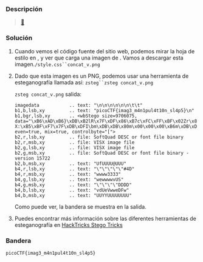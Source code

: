 ### Descripción
> [🥛](http://mercury.picoctf.net:16940/)

### Solución

1. Cuando vemos el código fuente del sitio web, podemos mirar la hoja de estilo en , y ver que carga una imagen de . Vamos a descargar esta imagen.`/style.css``concat_v.png`
    
2. Dado que esta imagen es un PNG, podemos usar una herramienta de esteganografía llamada así: `zsteg``zsteg concat_v.png`
    
    `zsteg concat_v.png` salida:
    
    
    ```
    imagedata           .. text: "\n\n\n\n\n\n\t\t"
    b1,b,lsb,xy         .. text: "picoCTF{imag3_m4n1pul4t10n_sl4p5}\n"
    b1,bgr,lsb,xy       .. <wbStego size=9706075, data="\xB6\xAD\xB6}\xDB\xB2lR\x7F\xDF\x86\xB7c\xFC\xFF\xBF\x02Zr\x8E\xE2Z\x12\xD8q\xE5&MJ-X:\xB5\xBF\xF7\x7F\xDB\xDFI\bm\xDB\xDB\x80m\x00\x00\x00\xB6m\xDB\xDB\xB6\x00\x00\x00\xB6\xB6\x00m\xDB\x12\x12m\xDB\xDB\x00\x00\x00\x00\x00\xB6m\xDB\x00\xB6\x00\x00\x00\xDB\xB6mm\xDB\xB6\xB6\x00\x00\x00\x00\x00m\xDB", even=true, mix=true, controlbyte="[">                                                                                 
    b2,r,lsb,xy         .. file: SoftQuad DESC or font file binary
    b2,r,msb,xy         .. file: VISX image file
    b2,g,lsb,xy         .. file: VISX image file
    b2,g,msb,xy         .. file: SoftQuad DESC or font file binary - version 15722
    b2,b,msb,xy         .. text: "UfUUUU@UUU"
    b4,r,lsb,xy         .. text: "\"\"\"\"\"#4D"
    b4,r,msb,xy         .. text: "wwww3333"
    b4,g,lsb,xy         .. text: "wewwwwvUS"
    b4,g,msb,xy         .. text: "\"\"\"\"DDDD"
    b4,b,lsb,xy         .. text: "vdUeVwweDFw"
    b4,b,msb,xy         .. text: "UUYYUUUUUUUU"
    ```
    
    Como puede ver, la bandera se muestra en la salida.
    
3. Puedes encontrar más información sobre las diferentes herramientas de esteganografía en [HackTricks Stego Tricks](https://book.hacktricks.xyz/stego/stego-tricks)
    

### Bandera

`picoCTF{imag3_m4n1pul4t10n_sl4p5}`